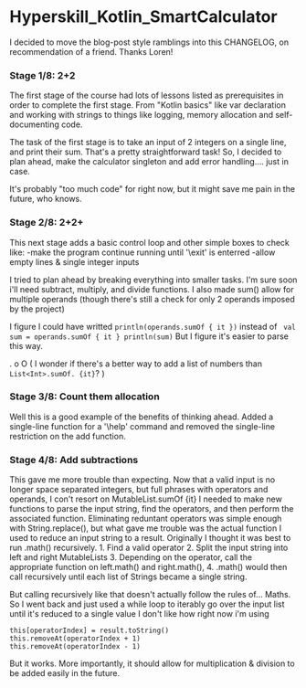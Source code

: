 # Hyperskill_Kotlin_SmartCalculator

I decided to move the blog-post style ramblings into this CHANGELOG, on recommendation of a friend. Thanks Loren!

### Stage 1/8: 2+2

The first stage of the course had lots of lessons listed as prerequisites in order to complete the first stage. From "Kotlin basics" like var declaration and working with strings to things like logging, memory allocation and self-documenting code.

The task of the first stage is to take an input of 2 integers on a single line, and print their sum. That's a pretty straightforward task! So, I decided to plan ahead, make the calculator singleton and add error handling.... just in case.

It's probably "too much code" for right now, but it might save me pain in the future, who knows.

### Stage 2/8: 2+2+

This next stage adds a basic control loop and other simple boxes to check like:
  -make the program continue running until '\exit' is enterred
  -allow empty lines & single integer inputs

I tried to plan ahead by breaking everything into smaller tasks. I'm sure soon i'll need subtract, multiply, and divide functions.
I also made sum() allow for multiple operands (though there's still a check for only 2 operands imposed by the project)

I figure I could have writted `println(operands.sumOf { it })` 
instead of ```
val sum = operands.sumOf { it }
println(sum)```
But I figure it's easier to parse this way.

. o O ( I wonder if there's a better way to add a list of numbers than `List<Int>.sumOf. {it}`? )

### Stage 3/8: Count them allocation

Well this is a good example of the benefits of thinking ahead.
Added a single-line function for a '\help' command and removed the single-line restriction on the add function.

### Stage 4/8: Add subtractions

This gave me more trouble than expecting.
Now that a valid input is no longer space separated integers, but full phrases with operators and operands, I con't resort on MutableList<Int>.sumOf {it}
I needed to make new functions to parse the input string, find the operators, and then perform the associated function.
Eliminating reduntant operators was simple enough with String.replace(), but what gave me trouble was the actual function I used to reduce an input string to a result.
Originally I thought it was best to run .math() recursively.
    1. Find a valid operator
    2. Split the input string into left and right MutableList<String>s
    3. Depending on the operator, call the appropriate function on left.math() and right.math(), 
    4. .math() would then call recursively until each list of Strings became a single string.
    
But calling recursively like that doesn't actually follow the rules of... Maths.
So I went back and just used a while loop to iterably go over the input list until it's reduced to a single value
I don't like how right now i'm using
```
this[operatorIndex] = result.toString()
this.removeAt(operatorIndex + 1)
this.removeAt(operatorIndex - 1)
```
But it works. More importantly, it should allow for multiplication & division to be added easily in the future.
